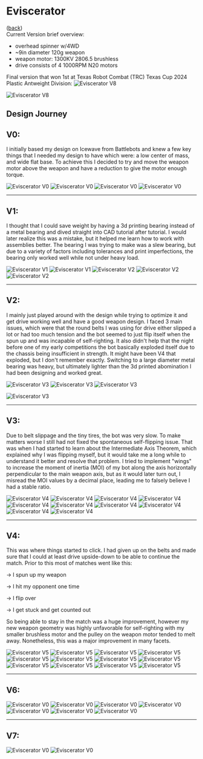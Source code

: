 # Eviscerator
([back](README.md))
<br>Current Version brief overview:
- overhead spinner w/4WD
- ~9in diameter 120g weapon
- weapon motor: 1300KV 2806.5 brushless
- drive consists of 4 1000RPM N20 motors

Final version that won 1st at Texas Robot Combat (TRC) Texas Cup 2024 Plastic Antweight Division:
![Eviscerator V8](ImagesEviscerator/o4.webp)

![Eviscerator V8](ImagesEviscerator/p6.jpg)

Design Journey
---
**V0:**
---

I initially based my design on Icewave from Battlebots and knew a few key things that I needed my design to have which were: a low center of mass, and wide flat base. To achieve this I decided to try and move the weapon motor above the weapon and have a reduction to give the motor enough torque.

![Eviscerator V0](ImagesEviscerator/n44.png)
![Eviscerator V0](ImagesEviscerator/n43.png)
![Eviscerator V0](ImagesEviscerator/n42.png)
![Eviscerator V0](ImagesEviscerator/n41.png)

---
**V1:**
---

I thought that I could save weight by having a 3d printing bearing instead of a metal bearing and dived straight into CAD tutorial after tutorial. I would later realize this was a mistake, but it helped me learn how to work with assemblies better. The bearing I was trying to make was a slew bearing, but due to a variety of factors including tolerances and print imperfections, the bearing only worked well while not under heavy load.

![Eviscerator V1](ImagesEviscerator/n40.png)
![Eviscerator V1](ImagesEviscerator/n39.png)
![Eviscerator V2](ImagesEviscerator/n38.png)
![Eviscerator V2](ImagesEviscerator/n37.png)
![Eviscerator V2](ImagesEviscerator/n36.png)

---
**V2:**
---

I mainly just played around with the design while trying to optimize it and get drive working well and have a good weapon design. I faced 3 main issues, which were that the round belts I was using for drive either slipped a lot or had too much tension and the bot seemed to just flip itself when the spun up and was incapable of self-righting. It also didn't help that the night before one of my early competitions the bot basically exploded itself due to the chassis being insufficient in strength. It might have been V4 that exploded, but I don't remember exactly. Switching to a large diameter metal bearing was heavy, but ultimately lighter than the 3d printed abomination I had been designing and worked great.  

![Eviscerator V3](ImagesEviscerator/n35.png)
![Eviscerator V3](ImagesEviscerator/n34.png)
![Eviscerator V3](ImagesEviscerator/n33.png)
<!-- ![Eviscerator V0](ImagesEviscerator/n32.png) -->
<!-- ![Eviscerator V0](ImagesEviscerator/n31.png) -->
![Eviscerator V3](ImagesEviscerator/n30.jpg)

---
**V3:**
---

Due to belt slippage and the tiny tires, the bot was very slow. To make matters worse I still had not fixed the spontaneous self-flipping issue. That was when I had started to learn about the Intermediate Axis Theorem, which explained why I was flipping myself, but it would take me a long while to understand it better and resolve that problem. I tried to implement "wings" to increase the moment of inertia (MOI) of my bot along the axis horizontally perpendicular to the main weapon axis, but as it would later turn out, I misread the MOI values by a decimal place, leading me to falsely believe I had a stable ratio.  

![Eviscerator V4](ImagesEviscerator/n29.png)
![Eviscerator V4](ImagesEviscerator/n28.png)
![Eviscerator V4](ImagesEviscerator/n26.png)
![Eviscerator V4](ImagesEviscerator/n25.png)
![Eviscerator V4](ImagesEviscerator/n24.png)
![Eviscerator V4](ImagesEviscerator/n23.png)
![Eviscerator V4](ImagesEviscerator/n22.png)
![Eviscerator V4](ImagesEviscerator/n21.png)
![Eviscerator V4](ImagesEviscerator/n20.jpg)
![Eviscerator V4](ImagesEviscerator/n20.png)

---
**V4:**
---

This was where things started to click. I had given up on the belts and made sure that I could at least drive upside-down to be able to continue the match. Prior to this most of matches went like this:

-> I spun up my weapon

-> I hit my opponent one time

-> I flip over

-> I get stuck and get counted out

So being able to stay in the match was a huge improvement, however my new weapon geometry was highly unfavorable for self-righting with my smaller brushless motor and the pulley on the weapon motor tended to melt away. Nonetheless, this was a major improvement in many facets. 

![Eviscerator V5](ImagesEviscerator/n19.png)
![Eviscerator V5](ImagesEviscerator/n18.png)
![Eviscerator V5](ImagesEviscerator/n17.png)
![Eviscerator V5](ImagesEviscerator/n16.jpg)
![Eviscerator V5](ImagesEviscerator/n15.jpg)
![Eviscerator V5](ImagesEviscerator/n15.png)
![Eviscerator V5](ImagesEviscerator/n14.jpg)
![Eviscerator V5](ImagesEviscerator/n14.png)
![Eviscerator V5](ImagesEviscerator/n13.png)
![Eviscerator V5](ImagesEviscerator/n12.png)
![Eviscerator V5](ImagesEviscerator/n11.png)
![Eviscerator V5](ImagesEviscerator/n10.png)

---
**V6:**
---

![Eviscerator V0](ImagesEviscerator/n9.png)
![Eviscerator V0](ImagesEviscerator/n8.png)
![Eviscerator V0](ImagesEviscerator/n7.png)
![Eviscerator V0](ImagesEviscerator/n6.png)
![Eviscerator V0](ImagesEviscerator/n5.png)
![Eviscerator V0](ImagesEviscerator/n4.png)
![Eviscerator V0](ImagesEviscerator/n3.png)

---
**V7:**
---

![Eviscerator V0](ImagesEviscerator/n2.png)
![Eviscerator V0](ImagesEviscerator/n1.png)
